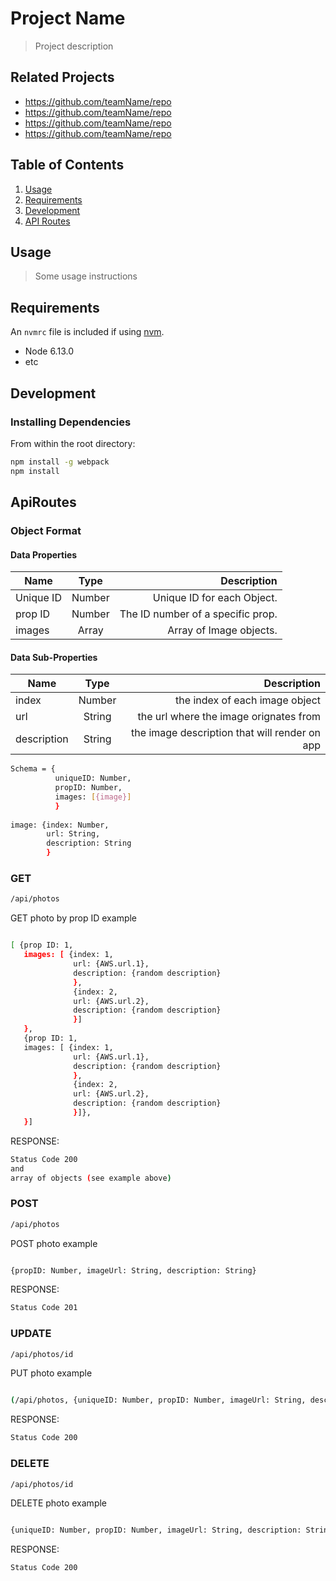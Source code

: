 # Project Name

> Project description

## Related Projects

  - https://github.com/teamName/repo
  - https://github.com/teamName/repo
  - https://github.com/teamName/repo
  - https://github.com/teamName/repo

## Table of Contents

1. [Usage](#Usage)
1. [Requirements](#requirements)
1. [Development](#development)
1. [API Routes](#ApiRoutes)

## Usage

> Some usage instructions

## Requirements

An `nvmrc` file is included if using [nvm](https://github.com/creationix/nvm).

- Node 6.13.0
- etc

## Development

### Installing Dependencies

From within the root directory:

```sh
npm install -g webpack
npm install
```

## ApiRoutes

### Object Format

#### Data Properties
| Name       | Type   | Description                       |
| ---------- |:------:| ---------------------------------:|
| Unique ID  | Number | Unique ID for each Object.        |
| prop ID    | Number | The ID number of a specific prop. |
| images     | Array  | Array of Image objects.           |


#### Data Sub-Properties
| Name        | Type   | Description                                   |
| ----------- |:------:| ---------------------------------------------:|
| index       | Number | the index of each image object                |
| url         | String | the url where the image orignates from        |
| description | String | the image description that will render on app |

```sh
Schema = {
          uniqueID: Number,
          propID: Number,
          images: [{image}]
          }
          
image: {index: Number,
        url: String,
        description: String
        }
```

### GET

```sh
/api/photos
```
GET photo by prop ID example

```sh

[ {prop ID: 1,
   images: [ {index: 1,
              url: {AWS.url.1},
              description: {random description}
              },
              {index: 2,
              url: {AWS.url.2},
              description: {random description}
              }]
   },
   {prop ID: 1,
   images: [ {index: 1,
              url: {AWS.url.1},
              description: {random description}
              },
              {index: 2,
              url: {AWS.url.2},
              description: {random description}
              }]},
   }]           

```

RESPONSE:
```sh
Status Code 200
and
array of objects (see example above)
```

### POST

```sh
/api/photos
```

POST photo example

```sh

{propID: Number, imageUrl: String, description: String}

```

RESPONSE:
```sh
Status Code 201
```
### UPDATE

```sh
/api/photos/id
```

PUT photo example

```sh

(/api/photos, {uniqueID: Number, propID: Number, imageUrl: String, description: String}

```

RESPONSE:
```sh
Status Code 200
```

### DELETE

```sh
/api/photos/id
```

DELETE photo example

```sh

{uniqueID: Number, propID: Number, imageUrl: String, description: String}

```
RESPONSE:
```sh
Status Code 200
```
